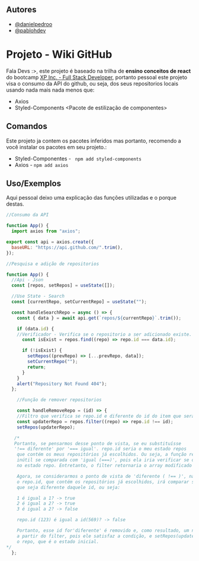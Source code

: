 
## Autores

- [@danielpedroo](https://www.github.com/danielpedroo)
- [@pablohdev](https://www.github.com/pablohdev)


# Projeto - Wiki GitHub

Fala Devs :>, este projeto é baseado na trilha de **ensino conceitos de react** do bootcamp [XP Inc. - Full Stack Developer](https://www.dio.me/bootcamp/coding-the-future-xp-full-stack-developer), portanto pessoal este projeto visa o consumo da API do github, ou seja, dos seus repositorios locais usando nada mais nada menos que:

 - Axios <Pacote de consumo da Api>
 - Styled-Components <Pacote de estilização de componentes>


## Comandos

Este projeto ja contem os pacotes inferidos mas portanto, recomendo a você instalar os pacotes em seu projeto.:

- Styled-Componentes - ` npm add styled-components`
- Axios - ` npm add axios `


## Uso/Exemplos

Aqui pessoal deixo uma explicação das funções utilizadas e o porque destas.


```javascript
//Consumo da API

function App() {
  import axios from "axios";

export const api = axios.create({
  baseURL: "https://api.github.com/".trim(),
});

```
```javascript
//Pesquisa e adição de repositorios

function App() {
  //Api - Json
  const [repos, setRepos] = useState([]);

  //Use State - Search
  const [currentRepo, setCurrentRepo] = useState("");

  const handleSearchRepo = async () => {
    const { data } = await api.get(`repos/${currentRepo}`.trim());

    if (data.id) {
    //Verificador - Verifica se o repositorio a ser adicionado existe.
      const isExist = repos.find((repo) => repo.id === data.id);

      if (!isExist) {
        setRepos((prevRepo) => [...prevRepo, data]);
        setCurrentRepo("");
        return;
      }
    }
    alert("Repository Not Found 404");
  };
```
```javascript
    //Função de remover repositorios

    const handleRemoveRepo = (id) => {
    //Filtro que verifica se repo.id e diferente do id do item que sera removido.
    const updaterRepo = repos.filter((repo) => repo.id !== id);
    setRepos(updaterRepo);

   /*
   Portanto, se pensarmos desse ponto de vista, se eu substituísse 
   '!== diferente' por '=== igual'. repo.id seria o meu estado repos
    que contém os meus repositórios já escolhidos. Ou seja, a função remover seria
    inútil se comparada com 'igual (===)', pois ela iria verificar se o id do item existe 
    no estado repo. Entretanto, o filter retornaria o array modificado que satisfaz a condição.

    Agora, se considerarmos o ponto de vista de 'diferente ( !== )', na hora da pesquisa de itens,
    o repo.id, que contém os repositórios já escolhidos, irá comparar se existe alguém
    que seja diferente daquele id, ou seja:

    1 é igual a 1? -> true
    2 é igual a 2? -> true
    3 é igual a 2? -> false

    repo.id (123) é igual a id(569)? -> false

    Portanto, esse id for'diferente' é removido e, como resultado, um novo array será re-renderizado
    a partir do filter, pois ele satisfaz a condição, e setRepos(updaterepo) atualizará
    o repo, que é o estado inicial.
*/
  };
```

